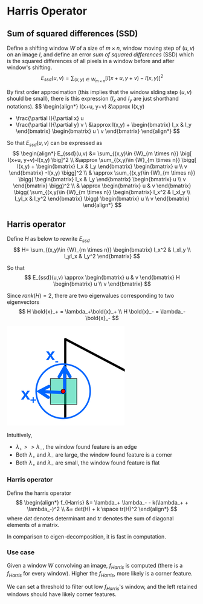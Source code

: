 # Harris Operator

## Sum of squared differences (SSD)

Define a shifting window ${W}$ of a size of $m \times n$, window moving step of $(u,v)$ on an image $I$, and define an error *sum of squared differences* (SSD) which is the squared differences of all pixels in a window before and after window's shifting.
$$
E_{ssd}(u,v)=\sum_{(x,y)\in {W}_{m \times n}} 
\big[
    I(x+u, y+v)-I(x,y)    
\big]^2
$$

By first order approximation (this implies that the window slding step $(u,v)$ should be small), there is this expression ($I_x$ and $I_y$ are just shorthand notations).
$$
\begin{align*}
I(x+u, y+v) &\approx
I(x,y) 
+ \frac{\partial I}{\partial x} u
+ \frac{\partial I}{\partial y} v
\\ &\approx
I(x,y) + 
\begin{bmatrix}
    I_x & I_y
\end{bmatrix}
\begin{bmatrix}
    u \\
    v
\end{bmatrix}
\end{align*}
$$

So that $E_{ssd}(u,v)$ can be expressed as 
$$
\begin{align*}
E_{ssd}(u,v)
&=
\sum_{(x,y)\in {W}_{m \times n}} 
\big[
    I(x+u, y+v)-I(x,y)    
\big]^2
\\ &\approx
\sum_{(x,y)\in {W}_{m \times n}} 
\bigg[
    I(x,y) + 
\begin{bmatrix}
    I_x & I_y
\end{bmatrix}
\begin{bmatrix}
    u \\
    v
\end{bmatrix}
-I(x,y)    
\bigg]^2
\\ & \approx
\sum_{(x,y)\in {W}_{m \times n}} 
\bigg(
\begin{bmatrix}
    I_x & I_y
\end{bmatrix}
\begin{bmatrix}
    u \\
    v
\end{bmatrix}
\bigg)^2
\\ & \approx
\begin{bmatrix}
    u & v
\end{bmatrix}
\bigg(
\sum_{(x,y)\in {W}_{m \times n}} 
\begin{bmatrix}
    I_x^2 & I_xI_y \\
    I_yI_x & I_y^2
\end{bmatrix}
\bigg)
\begin{bmatrix}
    u \\
    v
\end{bmatrix}
\end{align*}
$$

## Harris operator

Define $H$ as below to rewrite $E_{ssd}$
$$
H=
\sum_{(x,y)\in {W}_{m \times n}} 
\begin{bmatrix}
    I_x^2 & I_xI_y \\
    I_yI_x & I_y^2
\end{bmatrix}
$$

So that
$$
E_{ssd}(u,v) \approx
\begin{bmatrix}
    u & v
\end{bmatrix}
H
\begin{bmatrix}
    u \\
    v
\end{bmatrix}
$$

Since $rank(H)=2$, there are two eigenvalues corresponding to two eigenvectors
$$
H \bold{x}_+ = \lambda_+\bold{x}_+
\\
H \bold{x}_- = \lambda_-\bold{x}_-
$$

![eigen_feat_detection](imgs/eigen_feat_detection.png "eigen_feat_detection")

Intuitively,
* $\lambda_+ >> \lambda_-$, the window found feature is an edge
* Both $\lambda_+$ and $\lambda_-$ are large, the window found feature is a corner
* Both $\lambda_+$ and $\lambda_-$ are small, the window found feature is flat

### Harris operator

Define the harris operator
$$
\begin{align*}
f_{Harris}
&=
\lambda_+ \lambda_- - k(\lambda_+ + \lambda_-)^2
\\ &=
det(H) + k \space tr(H)^2
\end{align*}
$$
where $det$ denotes determinant and $tr$ denotes the sum of diagonal elements of a matrix.

In comparison to eigen-decomposition, it is fast in computation.

### Use case

Given a window $W$ convolving an image, $f_{Harris}$ is computed (there is a $f_{Harris}$ for every window). Higher the $f_{Harris}$, more likely is a corner feature.

We can set a threshold to filter out low $f_{Harris}$'s window, and the left retained windows should have likely corner features.
